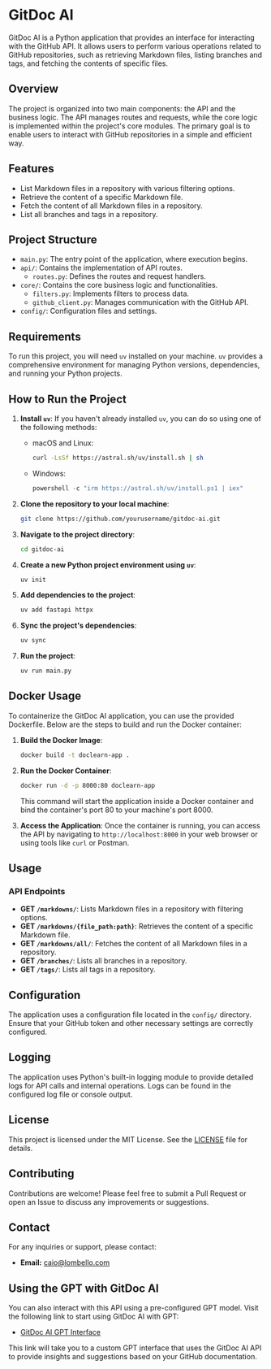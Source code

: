 # GitDoc AI

GitDoc AI is a Python application that provides an interface for interacting with the GitHub API. It allows users to perform various operations related to GitHub repositories, such as retrieving Markdown files, listing branches and tags, and fetching the contents of specific files.

## Overview

The project is organized into two main components: the API and the business logic. The API manages routes and requests, while the core logic is implemented within the project's core modules. The primary goal is to enable users to interact with GitHub repositories in a simple and efficient way.

## Features

- List Markdown files in a repository with various filtering options.
- Retrieve the content of a specific Markdown file.
- Fetch the content of all Markdown files in a repository.
- List all branches and tags in a repository.

## Project Structure

- `main.py`: The entry point of the application, where execution begins.
- `api/`: Contains the implementation of API routes.
  - `routes.py`: Defines the routes and request handlers.
- `core/`: Contains the core business logic and functionalities.
  - `filters.py`: Implements filters to process data.
  - `github_client.py`: Manages communication with the GitHub API.
- `config/`: Configuration files and settings.

## Requirements

To run this project, you will need `uv` installed on your machine. `uv` provides a comprehensive environment for managing Python versions, dependencies, and running your Python projects.

## How to Run the Project

1. **Install `uv`**: If you haven't already installed `uv`, you can do so using one of the following methods:
   - macOS and Linux:
     ```bash
     curl -LsSf https://astral.sh/uv/install.sh | sh
     ```
   - Windows:
     ```powershell
     powershell -c "irm https://astral.sh/uv/install.ps1 | iex"
     ```

2. **Clone the repository to your local machine**:
   ```bash
   git clone https://github.com/yourusername/gitdoc-ai.git
   ```

3. **Navigate to the project directory**:
   ```bash
   cd gitdoc-ai
   ```

4. **Create a new Python project environment using `uv`**:
   ```bash
   uv init
   ```

5. **Add dependencies to the project**:
   ```bash
   uv add fastapi httpx
   ```

6. **Sync the project's dependencies**:
   ```bash
   uv sync
   ```

7. **Run the project**:
   ```bash
   uv run main.py
   ```

## Docker Usage

To containerize the GitDoc AI application, you can use the provided Dockerfile. Below are the steps to build and run the Docker container:

1. **Build the Docker Image**:
   ```bash
   docker build -t doclearn-app .
   ```

2. **Run the Docker Container**:
   ```bash
   docker run -d -p 8000:80 doclearn-app
   ```

   This command will start the application inside a Docker container and bind the container's port 80 to your machine's port 8000.

3. **Access the Application**:
   Once the container is running, you can access the API by navigating to `http://localhost:8000` in your web browser or using tools like `curl` or Postman.

## Usage

### API Endpoints

- **GET `/markdowns/`**: Lists Markdown files in a repository with filtering options.
- **GET `/markdowns/{file_path:path}`**: Retrieves the content of a specific Markdown file.
- **GET `/markdowns/all/`**: Fetches the content of all Markdown files in a repository.
- **GET `/branches/`**: Lists all branches in a repository.
- **GET `/tags/`**: Lists all tags in a repository.

## Configuration

The application uses a configuration file located in the `config/` directory. Ensure that your GitHub token and other necessary settings are correctly configured.

## Logging

The application uses Python's built-in logging module to provide detailed logs for API calls and internal operations. Logs can be found in the configured log file or console output.

## License

This project is licensed under the MIT License. See the [LICENSE](LICENSE) file for details.

## Contributing

Contributions are welcome! Please feel free to submit a Pull Request or open an Issue to discuss any improvements or suggestions.

## Contact

For any inquiries or support, please contact:
- **Email:** caio@lombello.com

## Using the GPT with GitDoc AI

You can also interact with this API using a pre-configured GPT model. Visit the following link to start using GitDoc AI with GPT:

- [GitDoc AI GPT Interface](https://chatgpt.com/g/g-x15sx8ssK-gitdoc-ai)

This link will take you to a custom GPT interface that uses the GitDoc AI API to provide insights and suggestions based on your GitHub documentation.